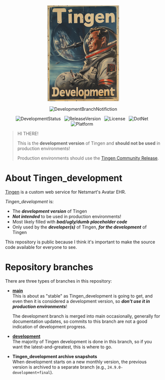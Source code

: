 <!-- u240924 -->

<div align="center">

  ![logo](/.github/images/logos/TingenDevelopment_232x308.png)

  ![DevelopmentBranchNotifiction](https://img.shields.io/badge/DEVELOPMENT_RELEASE-E10600?style=for-the-badge)

  ![DevelopmentStatus](https://img.shields.io/badge/status-active-lightgreen?style=flat-square)&nbsp;&nbsp;
  ![ReleaseVersion](https://img.shields.io/badge/release-24.9-red?style=flat-square)&nbsp;&nbsp;
  ![License](https://img.shields.io/github/license/spectrum-health-systems/Outpost31?style=flat-square)&nbsp;&nbsp;
  ![DotNet](https://img.shields.io/badge/.net-Framework_4.8-blue?style=flat-square)&nbsp;&nbsp;
  ![Platform](https://img.shields.io/badge/platform-Windows-blue?style=flat-square)&nbsp;&nbsp;

</div>

> HI THERE!  
> 
> This is the **development version** of Tingen and **should not be used** in production environments!
>
> Production environments should use the [Tingen Community Release](https://github.com/spectrum-health-systems/Tingen-CommunityRelease).

# About Tingen_development

[Tingen](https://github.com/spectrum-health-systems/Tingen) is a custom web service for Netsmart's Avatar EHR.

*Tingen_development* is:

* The ***development version*** of Tingen
* ***Not intended*** to be used in production environments!
* Most likely filled with ***bad/ugly/dumb placeholder code***
* Only used by the ***developer(s)*** of Tingen, ***for the development*** of Tingen

This repository is public because I think it's important to make the source code available for everyone to see.

# Repository branches

There are three types of branches in this repository:

* **[main](https://github.com/spectrum-health-systems/Tingen_development/tree/main)**  
  This is about as "stable" as Tingen_development is going to get, and even then it is considered a development version, so ***don't use it in production environments***!

  The development branch is merged into main occasionally, generally for documentation updates, so commits to this branch are not a good indication of development progress.
  
* **[development](https://github.com/spectrum-health-systems/Tingen_development/tree/development)**  
  The majority of Tingen development is done in this branch, so if you want the latest-and-greatest, this is where to go.

* **Tingen_development archive snapshots**  
  When development starts on a new monthly version, the previous version is archived to a separate branch (e.g., `24.9.0-development+final`).
